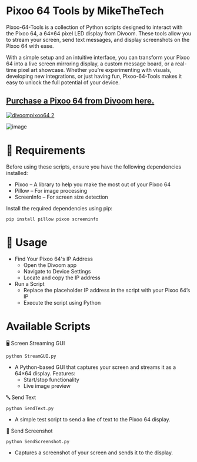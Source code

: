 # Pixoo 64 Tools by MikeTheTech

Pixoo-64-Tools is a collection of Python scripts designed to interact with the Pixoo 64, a 64×64 pixel LED display from Divoom. These tools allow you to stream your screen, send text messages, and display screenshots on the Pixoo 64 with ease.

With a simple setup and an intuitive interface, you can transform your Pixoo 64 into a live screen mirroring display, a custom message board, or a real-time pixel art showcase. Whether you're experimenting with visuals, developing new integrations, or just having fun, Pixoo-64-Tools makes it easy to unlock the full potential of your device.

## [Purchase a Pixoo 64 from Divoom here.](https://collabs.shop/1eue7d)
[![divoompixoo64 2](https://github.com/user-attachments/assets/d54e03ac-10aa-4415-b33d-0af6850f4866)
](https://collabs.shop/1eue7d)

![image](https://github.com/user-attachments/assets/9d642211-f854-4fee-93e8-3bcc83fe8803)

# **📌 Requirements**

Before using these scripts, ensure you have the following dependencies installed:

- Pixoo – A library to help you make the most out of your Pixoo 64
- Pillow – For image processing
- ScreenInfo – For screen size detection

Install the required dependencies using pip:

`pip install pillow pixoo screeninfo`

# 🚀 **Usage**

- Find Your Pixoo 64's IP Address
  - Open the Divoom app
  - Navigate to Device Settings
  - Locate and copy the IP address
- Run a Script
  - Replace the placeholder IP address in the script with your Pixoo 64’s IP
  - Execute the script using Python

# Available Scripts

🖥️ Screen Streaming GUI

`python StreamGUI.py`
- A Python-based GUI that captures your screen and streams it as a 64×64 display. Features:
  - Start/stop functionality
  - Live image preview

🔤 Send Text

`python SendText.py`
- A simple test script to send a line of text to the Pixoo 64 display.

📸 Send Screenshot

`python SendScreenshot.py`
- Captures a screenshot of your screen and sends it to the display.

